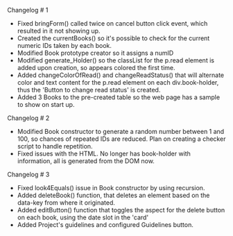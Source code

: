 Changelog # 1
- Fixed bringForm() called twice on cancel button click event, which resulted in it not showing up.
- Created the currentBooks() so it's possible to check for the current numeric IDs taken by each book.
- Modified Book prototype creator so it assigns a numID
- Modified generate_Holder() so the classList for the p.read element is added upon creation, so appears colored the first time.
- Added changeColorOfRead() and changeReadStatus() that will alternate color and text content for the p.read element on each div.book-holder, thus the 'Button to change read status' is created.
- Added 3 Books to the pre-created table so the web page has a sample to show on start up.

Changelog # 2

- Modified Book constructor to generate a random number between 1 and 100, so chances of repeated IDs are reduced. Plan on creating a checker script to handle repetition.
- Fixed issues with the HTML. No longer has book-holder with information, all is generated from the DOM now.

Changelog # 3
- Fixed look4Equals() issue in Book constructor by using recursion.
- Added deleteBook() function, that deletes an element based on the data-key from where it originated.
- Added editButton() function that toggles the aspect for the delete button on each book, using the date slot in the 'card'
- Added Project's guidelines and configured Guidelines button.